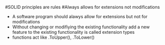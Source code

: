 #SOLID principles are rules
#Always allows for extensions not modifications
- A software program should alawys allow for extensions but not for modifications
- Without changing or modifiying the existing functionality add a new feature to the existing functionality is called extension types
- functions act like .ToUpper(), .ToLower()
